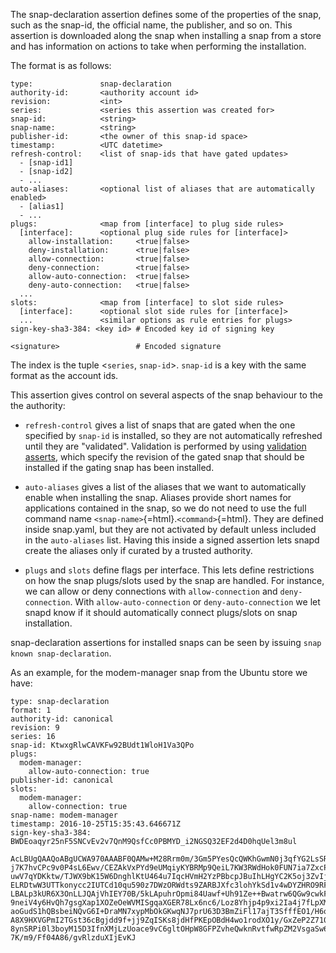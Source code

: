 The snap-declaration assertion defines some of the properties of the snap, such as the snap-id, the official name, the publisher, and so on. This assertion is downloaded along the snap when installing a snap from a store and has information on actions to take when performing the installation.

The format is as follows:

``` text
type:               snap-declaration
authority-id:       <authority account id>
revision:           <int>
series:             <series this assertion was created for>
snap-id:            <string>
snap-name:          <string>
publisher-id:       <the owner of this snap-id space>
timestamp:          <UTC datetime>
refresh-control:    <list of snap-ids that have gated updates>
  - [snap-id1]
  - [snap-id2]
  - ...
auto-aliases:       <optional list of aliases that are automatically enabled>
  - [alias1]
  - ...
plugs:              <map from [interface] to plug side rules>
  [interface]:      <optional plug side rules for [interface]>
    allow-installation:     <true|false>
    deny-installation:      <true|false>
    allow-connection:       <true|false>
    deny-connection:        <true|false>
    allow-auto-connection:  <true|false>
    deny-auto-connection:   <true|false>
  ...
slots:              <map from [interface] to slot side rules>
  [interface]:      <optional slot side rules for [interface]>
  ...               <similar options as rule entries for plugs>
sign-key-sha3-384: <key id> # Encoded key id of signing key

<signature>                 # Encoded signature
```

The index is the tuple \<`series`, `snap-id`\>. `snap-id` is a key with the same format as the account ids.

This assertion gives control on several aspects of the snap behaviour to the the authority:

-   `refresh-control` gives a list of snaps that are gated when the one specified by `snap-id` is installed, so they are not automatically refreshed until they are "validated". Validation is performed by using [validation asserts](validation.md), which specify the revision of the gated snap that should be installed if the gating snap has been installed.

-   `auto-aliases` gives a list of the aliases that we want to automatically enable when installing the snap. Aliases provide short names for applications contained in the snap, so we do not need to use the full command name `<snap-name>`{=html}.`<command>`{=html}. They are defined inside snap.yaml, but they are not activated by default unless included in the `auto-aliases` list. Having this inside a signed assertion lets snapd create the aliases only if curated by a trusted authority.

-   `plugs` and `slots` define flags per interface. This lets define restrictions on how the snap plugs/slots used by the snap are handled. For instance, we can allow or deny connections with `allow-connection` and `deny-connection`. With `allow-auto-connection` or `deny-auto-connection` we let snapd know if it should automatically connect plugs/slots on snap installation.

snap-declaration assertions for installed snaps can be seen by issuing `snap known snap-declaration`.

As an example, for the modem-manager snap from the Ubuntu store we have:

``` text
type: snap-declaration
format: 1
authority-id: canonical
revision: 9
series: 16
snap-id: KtwxgRlwCAVKFw92BUdt1WloH1Va3QPo
plugs:
  modem-manager:
    allow-auto-connection: true
publisher-id: canonical
slots:
  modem-manager:
    allow-connection: true
snap-name: modem-manager
timestamp: 2016-10-25T15:35:43.646671Z
sign-key-sha3-384: BWDEoaqyr25nF5SNCvEv2v7QnM9QsfCc0PBMYD_i2NGSQ32EF2d4D0hqUel3m8ul

AcLBUgQAAQoABgUCWA970AAABF0QAMw+M28Rrm0m/3Gm5PYesQcQWKhGwmN0j3qfYG2LsSRiM0TU
j7K7hvCPc9v0P4sL6Ewv/CEZAkVxPYd9eUMqiyKYBRMp9QeiL7KW3RWdHok0FUN7ia7ZxcPlpKoM
uwV7qYDKktw/TJWX9bK15W6DnghlKtU464u7IqcHVmH2YzPBbcpJBuIhLHgYC2K5oj3ZvIjHqnV/
ELRDtwW3UTTkonycc2IUTCd10qu590z7DWzORWdts9ZARBJXfc3lohYkSd1v4wDYZHRO9RF/bJix
LBALp3kUR6X3OnLLJQAjVhIEY70B/5kLApuhrOpmi84Uawf+Uh91Ze++Bwatrw6QGw9cwkFgoLaj
9neiV4y6HvQh7gsgXap1XOZeOeWVMISgqaXGER78Lx6nc6/Loz8Yhjp4p9xi2Ia4j7fLpXMkWIU4
aoGudS1hQBsbeiNQvG6I+DraMN7xypMbOkGKwqNJ7prU63D3BmZiFl17ajT3SfffEO1/H6qqRVFS
A8X9HXVGPmI2TGst36cBgjdd9f+jj9ZqISKs8jdHfPKEpOBdH4wo1rodXO1y/GxZeP2Z710qep4t
8ynSRPi0l3boyM15D3IfnXMjLzUoace9vC6gltOHpW8GFPZvheQwknRvtfwRpZM2VsgaSw6cuz3+
7K/m9/Ff04A86/gvRlzduXIjEvKJ
```
